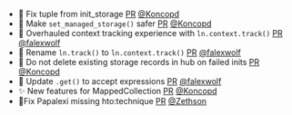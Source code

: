 - 🐛 Fix tuple from init_storage [PR](https://github.com/laminlabs/lamindb/pull/1817) [@Koncopd](https://github.com/Koncopd)
- 🐛 Make `set_managed_storage()` safer [PR](https://github.com/laminlabs/lamindb-setup/pull/822) [@Koncopd](https://github.com/Koncopd)
- 🚸 Overhauled context tracking experience with `ln.context.track()` [PR](https://github.com/laminlabs/lamindb/pull/1816) [@falexwolf](https://github.com/falexwolf)
- 🚚 Rename `ln.track()` to `ln.context.track()` [PR](https://github.com/laminlabs/lamin-cli/pull/62) [@falexwolf](https://github.com/falexwolf)
- 🐛 Do not delete existing storage records in hub on failed inits [PR](https://github.com/laminlabs/lamindb-setup/pull/821) [@Koncopd](https://github.com/Koncopd)
- 🚸 Update `.get()` to accept expressions [PR](https://github.com/laminlabs/lamindb/pull/1815) [@falexwolf](https://github.com/falexwolf)
- ✨ New features for MappedCollection [PR](https://github.com/laminlabs/lamindb/pull/1812) [@Koncopd](https://github.com/Koncopd)
- 🐛Fix Papalexi missing hto:technique [PR](https://github.com/laminlabs/lamindb/pull/1813) [@Zethson](https://github.com/Zethson)
